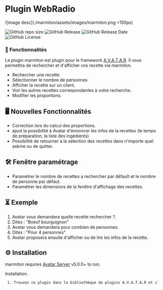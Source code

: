 # Plugin WebRadio

![image desc](./marmiton/assets/images/marmiton.png =150px)

![GitHub repo size](https://img.shields.io/github/repo-size/Domodom30/A.V.A.T.A.R-plugin-marmiton)
![GitHub Release](https://img.shields.io/badge/version-1.1.0-green)
![GitHub Release Date](https://img.shields.io/badge/Release_Date-02_avril_2025-yellow)
![GitHub License](https://img.shields.io/github/license/Domodom30/A.V.A.T.A.R-plugin-marmiton)

### 🧩 Fonctionnalités

Le plugin marmiton est plugin pour le framework [A.V.A.T.A.R](https://github.com/Avatar-Home-Automation).
Il vous permettra de rechercher et d'afficher vos recette via marmiton.

- Rechercher une recette
- Sélectionner le nombre de personnes
- Afficher la recette sur un client.
- Voir les autres recettes correspondantes à votre recherche.
- Modifier les proportions.


## 🖥️ Nouvelles Fonctionnalités

- Correction lors du calcul des proportions.
- ajout la possibilité à Avatar d'énnoncer les infos de la recettes (le temps de préparation, la liste des ingédients)
- Possibilité de retourner à la selection des recettes dans n'importe quel askme ou de quitter.

## 🛠️ Fenêtre paramétrage

- Paramétrer le nombre de recettes a rechercher par défault et le nombre de personne par défaut.
- Paramétrer les dimensions de la fenêtre d'affichage des recettes.


## ⏳ Exemple

1. Avatar vous demandera quelle recette rechercher ?.
2. Dites : "Boeuf bourguignon"
3. Avatar vous demandera pour combien de personnes.
4. Dites : "Pour 4 personnes"
5. Avatar proposera ensuite d'afficher ou de lire les infos de la recette.


## ⚙️ Installation

marmiton requires [Avatar Server](https://github.com/Avatar-Home-Automation) v5.0.0+ to run.

Installation.

```sh
 1. Trouvez ce plugin dans la bibliothèque de plugins A.V.A.T.A.R et cliquez sur `installer`.
```
